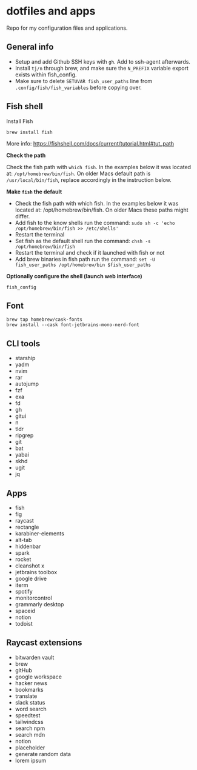 # dotfiles and apps

Repo for my configuration files and applications.

## General info

* Setup and add Github SSH keys with `gh`. Add to ssh-agent afterwards.  
* Install `tj/n` through brew, and make sure the `N_PREFIX` variable export exists within fish_config.  
* Make sure to delete `SETUVAR fish_user_paths` line from `.config/fish/fish_variables` before copying over.

## Fish shell

Install Fish

`brew install fish`

More info: https://fishshell.com/docs/current/tutorial.html#tut_path

**Check the path**

Check the fish path with `which fish`. In the examples below it was located at: `/opt/homebrew/bin/fish`. 
On older Macs default path is `/usr/local/bin/fish`, replace accordingly in the instruction below.

**Make `fish` the default**

* Check the fish path with which fish. In the examples below it was located at: /opt/homebrew/bin/fish. On older Macs these paths might differ.
* Add fish to the know shells run the command: `sudo sh -c 'echo /opt/homebrew/bin/fish >> /etc/shells'`
* Restart the terminal
* Set fish as the default shell run the command: `chsh -s /opt/homebrew/bin/fish`
* Restart the terminal and check if it launched with fish or not
* Add brew binaries in fish path run the command: `set -U fish_user_paths /opt/homebrew/bin $fish_user_paths`

**Optionally configure the shell (launch web interface)**

`fish_config`



## Font
`brew tap homebrew/cask-fonts`  
`brew install --cask font-jetbrains-mono-nerd-font`

## CLI tools

* starship
* yadm
* nvim
* rar
* autojump
* fzf
* exa
* fd
* gh
* gitui
* n
* tldr
* ripgrep
* git
* bat
* yabai
* skhd
* ugit
* jq


## Apps

* fish
* fig
* raycast
* rectangle
* karabiner-elements
* alt-tab
* hiddenbar
* spark
* rocket
* cleanshot x
* jetbrains toolbox
* google drive
* iterm
* spotify
* monitorcontrol
* grammarly desktop
* spaceid
* notion
* todoist

## Raycast extensions

* bitwarden vault
* brew
* gitHub
* google workspace
* hacker news 
* bookmarks
* translate
* slack status
* word search
* speedtest
* tailwindcss
* search npm
* search mdn
* notion
* placeholder
* generate random data
* lorem ipsum

